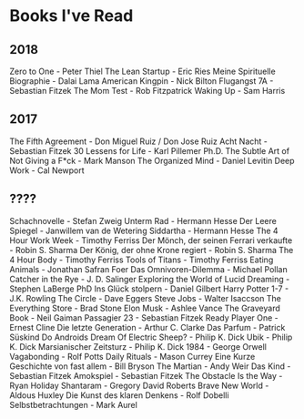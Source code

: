 # Books I've Read
## 2018
Zero to One - Peter Thiel
The Lean Startup - Eric Ries
Meine Spirituelle Biographie -  Dalai Lama
American Kingpin - Nick Bilton
Flugangst 7A - Sebastian Fitzek
The Mom Test - Rob Fitzpatrick
Waking Up - Sam Harris

## 2017
The Fifth Agreement - Don Miguel Ruiz / Don Jose Ruiz
Acht Nacht - Sebastian Fitzek
30 Lessens for Life - Karl Pillemer Ph.D.
The Subtle Art of Not Giving a F*ck - Mark Manson
The Organized Mind - Daniel Levitin
Deep Work - Cal Newport

## ????

Schachnovelle - Stefan Zweig
Unterm Rad - Hermann Hesse
Der Leere Spiegel - Janwillem van de Wetering
Siddartha - Hermann Hesse
The 4 Hour Work Week - Timothy Ferriss
Der Mönch, der seinen Ferrari verkaufte - Robin S. Sharma
Der König, der ohne Krone regiert - Robin S. Sharma
The 4 Hour Body - Timothy Ferriss
Tools of Titans - Timothy Ferriss
Eating Animals - Jonathan Safran Foer
Das Omnivoren-Dilemma - Michael Pollan
Catcher in the Rye - J. D. Salinger
Exploring the World of Lucid Dreaming - Stephen LaBerge PhD
Ins Glück stolpern - Daniel Gilbert
Harry Potter 1-7 - J.K. Rowling
The Circle - Dave Eggers
Steve Jobs - Walter Isaccson
The Everything Store - Brad Stone
Elon Musk - Ashlee Vance
The Graveyard Book - Neil Gaiman
Passagier 23 - Sebastian Fitzek
Ready Player One - Ernest Cline
Die letzte Generation - Arthur C. Clarke
Das Parfum - Patrick Süskind
Do Androids Dream Of Electric Sheep? - Philip K. Dick
Ubik - Philip K. Dick
Marsianischer Zeitsturz - Philip K. Dick
1984 - George Orwell
Vagabonding - Rolf Potts
Daily Rituals - Mason Currey
Eine Kurze Geschichte von fast allem - Bill Bryson
The Martian - Andy Weir
Das Kind - Sebastian Fitzek
Amokspiel - Sebastian Fitzek
The Obstacle Is the Way - Ryan Holiday
Shantaram - Gregory David Roberts
Brave New World - Aldous Huxley
Die Kunst des klaren Denkens - Rolf Dobelli
Selbstbetrachtungen - Mark Aurel

